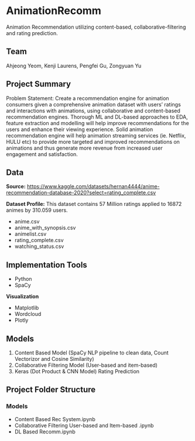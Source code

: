# AnimationRecomm
Animation Recommendation utilizing content-based, collaborative-filtering and rating prediction. 

## Team
Ahjeong Yeom, Kenji Laurens, Pengfei Gu, Zongyuan Yu

## Project Summary
Problem Statement: Create a recommendation engine for animation consumers given a comprehensive animation dataset with users’ ratings and interactions with animations, using collaborative and content-based recommendation engines. Thorough ML and DL-based approaches to EDA, feature extraction and modelling will help improve recommendations for the users and enhance their viewing experience. Solid animation recommendation engine will help animation streaming services (ie. Netflix, HULU etc) to provide more targeted and improved recommendations on animations and thus generate more revenue from increased user engagement and satisfaction. 

## Data 
**Source:**  https://www.kaggle.com/datasets/hernan4444/anime-recommendation-database-2020?select=rating_complete.csv

**Dataset Profile:** This dataset contains 57 Million ratings applied to 16872 animes by 310.059 users.
- anime.csv
- anime_with_synopsis.csv
- animelist.csv
- rating_complete.csv
- watching_status.csv

## Implementation Tools
- Python
- SpaCy

**Visualization**
- Matplotlib
- Wordcloud
- Plotly

## Models
1. Content Based Model (SpaCy NLP pipeline to clean data, Count Vectorizor and Cosine Similarity)
2. Collaborative Filtering Model (User-based and item-based)
3. Keras (Dot Product & CNN Model) Rating Prediction 

## Project Folder Structure
### Models
- Content Based Rec System.ipynb 
- Collaborative Filtering User-based and Item-based .ipynb
- DL Based Recomm.ipynb
